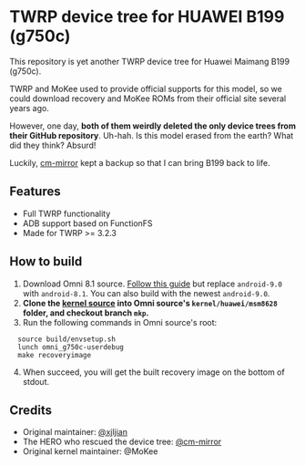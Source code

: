 # TWRP device tree for HUAWEI B199 (g750c)

This repository is yet another TWRP device tree for Huawei Maimang B199 (g750c). 

TWRP and MoKee used to provide official supports for this model, so we could download recovery and MoKee ROMs from their official site several years ago.

However, one day, **both of them weirdly deleted the only device trees from their GitHub repository**. Uh-hah. Is this model erased from the earth? What did they think? Absurd!

Luckily, [cm-mirror](https://github.com/cm-mirror/android_device_huawei_g750c) kept a backup so that I can bring B199 back to life.

## Features

- Full TWRP functionality
- ADB support based on FunctionFS
- Made for TWRP >= 3.2.3

## How to build

1. Download Omni 8.1 source. [Follow this guide](https://github.com/omnirom/android#getting-started) but replace `android-9.0` with `android-8.1`. You can also build with the newest `android-9.0`.
2. **Clone the [kernel source](https://github.com/AnClark/android_kernel_huawei_msm8628) into Omni source's `kernel/huawei/msm8628` folder, and checkout branch `mkp`.**
3. Run the following commands in Omni source's root:

```
  source build/envsetup.sh
  lunch omni_g750c-userdebug
  make recoveryimage
```

4. When succeed, you will get the built recovery image on the bottom of stdout.

## Credits

- Original maintainer:  [@xjljian](https://github.com/xjljian)
- The HERO who rescued the device tree:  [@cm-mirror](https://github.com/cm-mirror/)
- Original kernel maintainer: @MoKee
